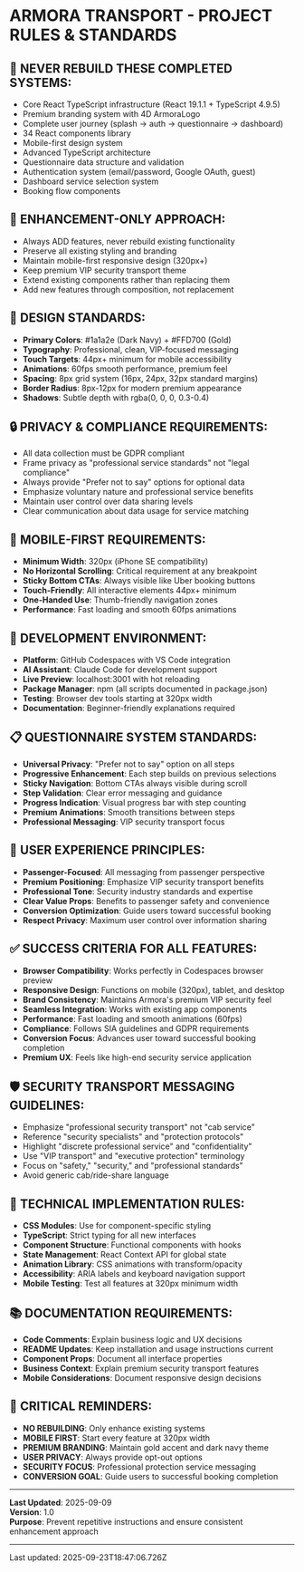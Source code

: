 # ARMORA TRANSPORT - PROJECT RULES & STANDARDS

## 🚫 NEVER REBUILD THESE COMPLETED SYSTEMS:
- Core React TypeScript infrastructure (React 19.1.1 + TypeScript 4.9.5)
- Premium branding system with 4D ArmoraLogo
- Complete user journey (splash → auth → questionnaire → dashboard)
- 34 React components library
- Mobile-first design system
- Advanced TypeScript architecture
- Questionnaire data structure and validation
- Authentication system (email/password, Google OAuth, guest)
- Dashboard service selection system
- Booking flow components

## 🎯 ENHANCEMENT-ONLY APPROACH:
- Always ADD features, never rebuild existing functionality
- Preserve all existing styling and branding
- Maintain mobile-first responsive design (320px+)
- Keep premium VIP security transport theme
- Extend existing components rather than replacing them
- Add new features through composition, not replacement

## 🎨 DESIGN STANDARDS:
- **Primary Colors**: #1a1a2e (Dark Navy) + #FFD700 (Gold)
- **Typography**: Professional, clean, VIP-focused messaging
- **Touch Targets**: 44px+ minimum for mobile accessibility
- **Animations**: 60fps smooth performance, premium feel
- **Spacing**: 8px grid system (16px, 24px, 32px standard margins)
- **Border Radius**: 8px-12px for modern premium appearance
- **Shadows**: Subtle depth with rgba(0, 0, 0, 0.3-0.4)

## 🔒 PRIVACY & COMPLIANCE REQUIREMENTS:
- All data collection must be GDPR compliant
- Frame privacy as "professional service standards" not "legal compliance"
- Always provide "Prefer not to say" options for optional data
- Emphasize voluntary nature and professional service benefits
- Maintain user control over data sharing levels
- Clear communication about data usage for service matching

## 📱 MOBILE-FIRST REQUIREMENTS:
- **Minimum Width**: 320px (iPhone SE compatibility)
- **No Horizontal Scrolling**: Critical requirement at any breakpoint
- **Sticky Bottom CTAs**: Always visible like Uber booking buttons
- **Touch-Friendly**: All interactive elements 44px+ minimum
- **One-Handed Use**: Thumb-friendly navigation zones
- **Performance**: Fast loading and smooth 60fps animations

## 🚀 DEVELOPMENT ENVIRONMENT:
- **Platform**: GitHub Codespaces with VS Code integration
- **AI Assistant**: Claude Code for development support
- **Live Preview**: localhost:3001 with hot reloading
- **Package Manager**: npm (all scripts documented in package.json)
- **Testing**: Browser dev tools starting at 320px width
- **Documentation**: Beginner-friendly explanations required

## 📋 QUESTIONNAIRE SYSTEM STANDARDS:
- **Universal Privacy**: "Prefer not to say" option on all steps
- **Progressive Enhancement**: Each step builds on previous selections
- **Sticky Navigation**: Bottom CTAs always visible during scroll
- **Step Validation**: Clear error messaging and guidance
- **Progress Indication**: Visual progress bar with step counting
- **Premium Animations**: Smooth transitions between steps
- **Professional Messaging**: VIP security transport focus

## 🎯 USER EXPERIENCE PRINCIPLES:
- **Passenger-Focused**: All messaging from passenger perspective
- **Premium Positioning**: Emphasize VIP security transport benefits
- **Professional Tone**: Security industry standards and expertise
- **Clear Value Props**: Benefits to passenger safety and convenience
- **Conversion Optimization**: Guide users toward successful booking
- **Respect Privacy**: Maximum user control over information sharing

## ✅ SUCCESS CRITERIA FOR ALL FEATURES:
- **Browser Compatibility**: Works perfectly in Codespaces browser preview
- **Responsive Design**: Functions on mobile (320px), tablet, and desktop
- **Brand Consistency**: Maintains Armora's premium VIP security feel
- **Seamless Integration**: Works with existing app components
- **Performance**: Fast loading and smooth animations (60fps)
- **Compliance**: Follows SIA guidelines and GDPR requirements
- **Conversion Focus**: Advances user toward successful booking completion
- **Premium UX**: Feels like high-end security service application

## 🛡️ SECURITY TRANSPORT MESSAGING GUIDELINES:
- Emphasize "professional security transport" not "cab service"
- Reference "security specialists" and "protection protocols"
- Highlight "discrete professional service" and "confidentiality"
- Use "VIP transport" and "executive protection" terminology
- Focus on "safety," "security," and "professional standards"
- Avoid generic cab/ride-share language

## 🔧 TECHNICAL IMPLEMENTATION RULES:
- **CSS Modules**: Use for component-specific styling
- **TypeScript**: Strict typing for all new interfaces
- **Component Structure**: Functional components with hooks
- **State Management**: React Context API for global state
- **Animation Library**: CSS animations with transform/opacity
- **Accessibility**: ARIA labels and keyboard navigation support
- **Mobile Testing**: Test all features at 320px minimum width

## 📚 DOCUMENTATION REQUIREMENTS:
- **Code Comments**: Explain business logic and UX decisions
- **README Updates**: Keep installation and usage instructions current
- **Component Props**: Document all interface properties
- **Business Context**: Explain premium security transport features
- **Mobile Considerations**: Document responsive design decisions

## 🚨 CRITICAL REMINDERS:
- **NO REBUILDING**: Only enhance existing systems
- **MOBILE FIRST**: Start every feature at 320px width
- **PREMIUM BRANDING**: Maintain gold accent and dark navy theme
- **USER PRIVACY**: Always provide opt-out options
- **SECURITY FOCUS**: Professional protection service messaging
- **CONVERSION GOAL**: Guide users to successful booking completion

---

**Last Updated**: 2025-09-09  
**Version**: 1.0  
**Purpose**: Prevent repetitive instructions and ensure consistent enhancement approach

---

Last updated: 2025-09-23T18:47:06.726Z
